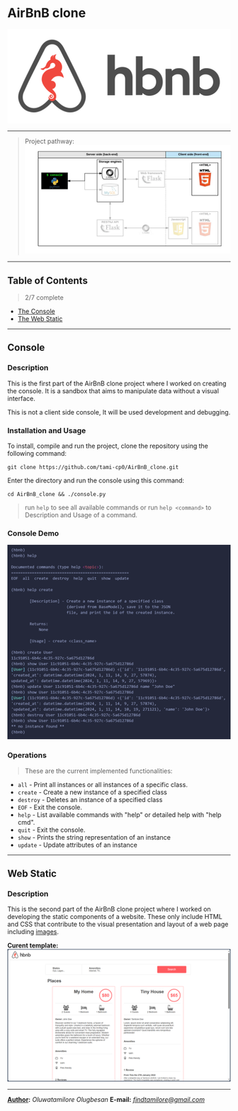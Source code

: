 # **AirBnB clone**
![Console Demo](IMAGES/hbnb_logo.png)
___
> Project pathway:
![pathway](IMAGES/hbnb_steps.png)
___
## Table of Contents
>  2/7 complete
- [The Console](#console)
- [The Web Static](#web-static)

___
## Console
### **Description**

This is the first part of the AirBnB clone project where I worked on creating the console. It is a sandbox that aims to manipulate data without a visual interface.

This is not a client side console, It will be used development and debugging.
### Installation and Usage
To install, compile and run the project, clone the repository using the following command:
```
git clone https://github.com/tami-cp0/AirBnB_clone.git
```
Enter the directory and run the console using this command:
```
cd AirBnB_clone && ./console.py
```
> run `help` to see all available commands
> or run `help <command>` to Description and Usage of a command.

### Console Demo
![Console Demo](IMAGES/console_demo2.png)

### Operations
> These are the current implemented functionalities:
-  `all` - Print all instances or all instances of a specific class.
-  `create` - Create a new instance of a specified class
-  `destroy` - Deletes an instance of a specified class
-  `EOF` - Exit the console.
-  `help` - List available commands with "help" or detailed help with "help cmd".
-  `quit` -  Exit the console.
-  `show` - Prints the string representation of an instance
-  `update` - Update attributes of an instance
___
## Web Static
### **Description**
This is the second part of the AirBnB clone project where I worked on developing the static components of a website. These only include HTML and CSS that contribute to the visual presentation and layout of a web page including [images](images/).

**Curent template:**
![Web Demo](IMAGES/site_demo.png)
___

**[Author](AUTHORS):** *Oluwatamilore Olugbesan* 
**E-mail:** *<findtamilore@gmail.com>*
